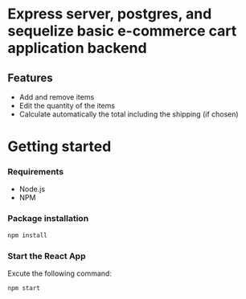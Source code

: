 # Express server, postgres, and sequelize basic e-commerce cart application backend

## Features
* Add and remove items 
* Edit the quantity of the items
* Calculate automatically the total including the shipping (if chosen)

# Getting started
### Requirements

* Node.js
* NPM

### Package installation
```bash
npm install
```
 ### Start the React App
 Excute the following command: 
```bash
npm start
```
